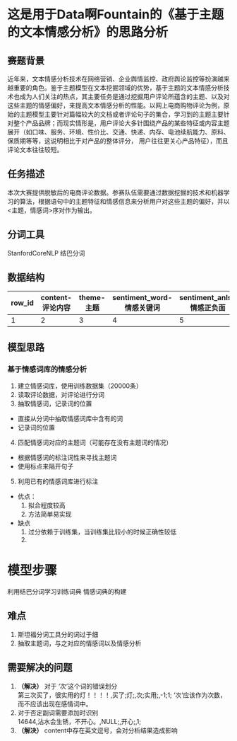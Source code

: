 # 这是用于Data啊Fountain的《基于主题的文本情感分析》的思路分析

## 赛题背景
近年来，文本情感分析技术在网络营销、企业舆情监控、政府舆论监控等扮演越来越重要的角色。鉴于主题模型在文本挖掘领域的优势，基于主题的文本情感分析技术也成为人们关注的热点，其主要任务是通过挖掘用户评论所蕴含的主题、以及对这些主题的情感偏好，来提高文本情感分析的性能。以网上电商购物评论为例，原始的主题模型主要针对篇幅较大的文档或者评论句子的集合，学习到的主题主要针对整个产品品牌；而现实情形是，用户评论大多针围绕产品的某些特征或内容主题展开（如口味、服务、环境、性价比、交通、快递、内存、电池续航能力、原料、保质期等等，这说明相比于对产品的整体评分， 用户往往更关心产品特征），而且评论文本往往较短。
## 任务描述
本次大赛提供脱敏后的电商评论数据。参赛队伍需要通过数据挖掘的技术和机器学习的算法，根据语句中的主题特征和情感信息来分析用户对这些主题的偏好，并以<主题，情感词>序对作为输出。
## 分词工具
StanfordCoreNLP
结巴分词

## 数据结构
| row_id | content-评论内容 | theme-主题 | sentiment_word-情感关键词	 | sentiment_anls-情感正负面 |
| ---- | ---- | ---- | ---- | ---- |
|1|2|3|4|5|



## 模型思路
### 基于情感词库的情感分析
1. 建立情感词库，使用训练数据集（20000条）
2. 读取评论数据，对评论进行分词
3. 抽取情感词，记录词的位置
  * 直接从分词中抽取情感词库中含有的词
  * 记录词的位置
4. 匹配情感词对应的主题词（可能存在没有主题词的情况）
  * 根据情感词的标注词性来寻找主题词
  * 使用标点来隔开句子
5. 利用已有的情感词库进行标注

* 优点：
  1. 拟合程度较高
  2. 方法简单易实现
* 缺点
  1. 过分依赖于训练集，当训练集比较小的时候正确性较低
  2. 

# 模型步骤
利用结巴分词学习训练词典
情感词典的构建



## 难点
1. 斯坦福分词工具分的词过于细
2. 抽取主题词，与之对应的情感词以及情感分析

## 需要解决的问题

1. **（解决）** 对于 ‘次’这个词的错误划分  
第三次买了，很实用的灯！！！！,买了;灯;,次;实用;,-1;1;
‘次’应该作为次数，而不应该出现在感情词中。
2. 对于否定副词需要添加时识别  
14644,沾水会生锈，不开心。,NULL;,开心;,1;
3. **（解决）** content中存在英文逗号，会对分析结果造成影响

